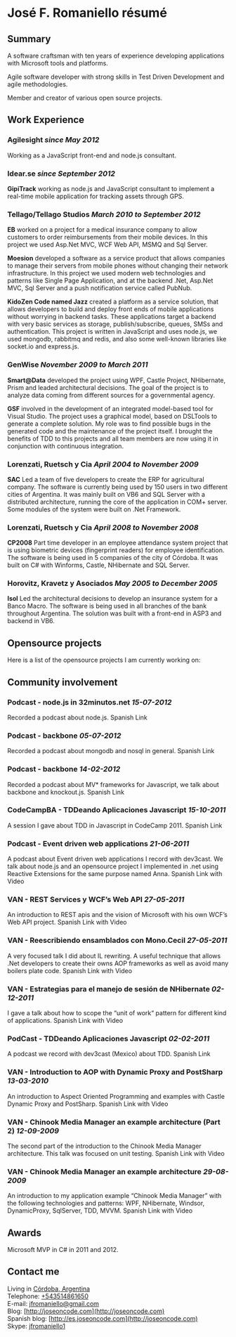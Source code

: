 # José F. Romaniello résumé

## Summary
A software craftsman with ten years of experience developing applications with Microsoft tools and platforms.

Agile software developer with strong skills in Test Driven Development and agile methodologies. 

Member and creator of various open source projects. 


## Work Experience
### Agilesight *since May 2012*
Working as a JavaScript front-end and node.js consultant.

### Idear.se *since September 2012*
**GipiTrack** working as node.js and JavaScript consultant to implement a real-time mobile application for tracking assets through GPS.

### Tellago/Tellago Studios *March 2010 to September 2012*
**EB** worked on a project for a medical insurance company to allow customers to order reimbursements from their mobile devices. In this project we used Asp.Net MVC, WCF Web API, MSMQ and Sql Server.

**Moesion** developed a software as a service product that allows companies to manage their servers from mobile phones without changing their network infrastructure. In this project we used modern web technologies and patterns like Single Page Application, and at the backend .Net, Asp.Net MVC, Sql Server and a push notification service called PubNub.

**KidoZen Code named Jazz** created a platform as a service solution, that allows developers to build and deploy front ends of mobile applications without worrying in backend tasks. These applications target a backend with very basic services as storage, publish/subscribe, queues, SMSs and authentication. This project is written in JavaScript and uses node.js, we used mongodb, rabbitmq and redis, and also some well-known libraries like socket.io and express.js.

### GenWise *November 2009 to March 2011*
**Smart@Data** developed the project using WPF, Castle Project, NHibernate, Prism and leaded architectural  decisions. The goal of the project is to analyze data coming from different sources for a
governmental agency.

**GSF** involved in the development of an integrated model-based tool for Visual Studio. The project uses a graphical model, based on DSLTools to generate a complete solution. My role was to find possible bugs in the generated code and the maintenance of the project itself. I brought the benefits of TDD to this projects and all team members are now using it in conjunction with continuous integration.

### Lorenzati, Ruetsch y Cia *April 2004 to November 2009* 
**SAC** Led a team of five developers to create the ERP for agricultural company. The software is currently being used by 150 users in two different cities of Argentina. It was mainly built on VB6 and SQL Server with a distributed architecture, running the core of the application in COM+ server. Some modules of the system were built on .Net Framework.

### Lorenzati, Ruetsch y Cia *April 2008 to November 2008* 
**CP2008** Part time developer in an employee attendance system project that is using biometric devices (fingerprint readers) for employee identification. The software is being used in 5 companies of the city of Córdoba. It was built on C# with Winforms, Castle, NHibernate and SQL Server.

### Horovitz, Kravetz y Asociados *May 2005 to December 2005*
**Isol** Led the architectural decisions to develop an insurance system for a Banco Macro. The software is being used in all branches of the bank throughout Argentina. The solution was built with a front-end in ASP3 and  backend in VB6.

## Opensource projects

Here is a list of the opensource projects I am currently working on:

<div id="oss"></div>

## Community involvement

### Podcast - node.js in 32minutos.net *15-07-2012*
Recorded a podcast about node.js. Spanish Link 

### Podcast - backbone *05-07-2012*
Recorded a podcast about mongodb and nosql in general. Spanish Link 

### Podcast - backbone *14-02-2012*
Recorded a podcast about MV* frameworks for Javascript, we talk about backbone and knockout.js. Spanish Link 

### CodeCampBA - TDDeando Aplicaciones Javascript *15-10-2011*
A session I gave about TDD in Javascript in CodeCamp 2011. Spanish Link 

### Podcast - Event driven web applications *21-06-2011*
A podcast about Event driven web applications I record with dev3cast. We talk about node.js and an opensource project I implemented in .net using Reactive Extensions for the same purpose named Anna. Spanish Link with Video

### VAN - REST Services y WCF’s Web API *27-05-2011*
An introduction to REST apis and the vision of Microsoft with his own WCF’s Web API project. Spanish Link with Video

### VAN - Reescribiendo ensamblados con Mono.Cecil *27-05-2011*
A very focused talk I did about IL rewriting. A useful technique that allows .Net developers to create their owns AOP frameworks as well as avoid many boilers plate code.  Spanish Link with Video

### VAN - Estrategias para el manejo de sesión de NHibernate *02-12-2011*
I gave a talk about how to scope the “unit of work“ pattern for different kind of applications. Spanish Link with Video

### PodCast - TDDeando Aplicaciones Javascript *02-02-2011*
A podcast we record with dev3cast (Mexico) about TDD. Spanish Link 

### VAN - Introduction to AOP with Dynamic Proxy and PostSharp *13-03-2010*
An introduction to Aspect Oriented Programming and examples with Castle Dynamic Proxy and PostSharp. Spanish Link with Video

### VAN - Chinook Media Manager an example architecture (Part 2) *12-09-2009*
The second part of the introduction to the Chinook Media Manager architecture. This talk was focused on unit testing. Spanish Link with Video

### VAN - Chinook Media Manager an example architecture *29-08-2009* 
An introduction to my application example “Chinook Media Manager” with the following technologies and patterns: WPF, NHibernate, Windsor, DynamicProxy, SqlServer, TDD, MVVM. Spanish Link with Video

## Awards

Microsoft MVP in C# in 2011 and 2012. 

## Contact me

Living in 		[Córdoba, Argentina](https://maps.google.com/maps?q=c%C3%B3rdoba,+argentina&hl=es&ie=UTF8&sll=37.0625,-95.677068&sspn=47.569986,101.425781&t=h&hnear=C%C3%B3rdoba,+Argentina&z=12)  
Telephone: <a href="skype:+543514861650?call">+543514861650</a>  
E-mail:			<jfromaniello@gmail.com>  
Blog: 			[http://joseoncode.com](http://joseoncode.com)  
Spanish blog: 	[http://es.joseoncode.com](http://joseoncode.com)  
Skype: <a href="skype:jfromaniello1?call">jfromaniello1</a>  
